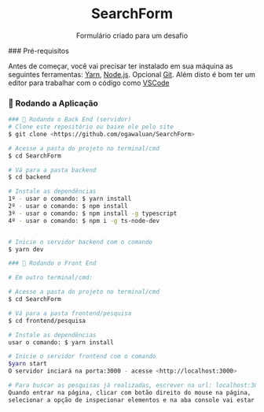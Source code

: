 <h1 align="center">SearchForm</h1>
<p align="center">Formulário criado para um desafio</p>
### Pré-requisitos

Antes de começar, você vai precisar ter instalado em sua máquina as seguintes ferramentas:
[Yarn](https://classic.yarnpkg.com/pt-BR/docs/install/#windows-stable), [Node.js](https://nodejs.org/en/). Opcional [Git](https://git-scm.com). 
Além disto é bom ter um editor para trabalhar com o código como [VSCode](https://code.visualstudio.com/)

### 🎲 Rodando a Aplicação

```bash
### 🎲 Rodando o Back End (servidor)
# Clone este repositório ou baixe ele pelo site
$ git clone <https://github.com/ogawaluan/SearchForm>

# Acesse a pasta do projeto no terminal/cmd
$ cd SearchForm

# Vá para a pasta backend
$ cd backend

# Instale as dependências
1º - usar o comando: $ yarn install
2º - usar o comando: $ npm install
3º - usar o comando: $ npm install -g typescript
4º - usar o comando: $ npm i -g ts-node-dev


# Inicie o servidor backend com o comando
$ yarn dev

### 🎲 Rodando o Front End

# Em outro terminal/cmd:

# Acesse a pasta do projeto no terminal/cmd
$ cd SearchForm

# Vá para a pasta frontend/pesquisa
$ cd frontend/pesquisa

# Instale as dependências
usar o comando: $ yarn install

# Inicie o servidor frontend com o comando
$yarn start
O servidor inciará na porta:3000 - acesse <http://localhost:3000>

# Para buscar as pesquisas já realizadas, escrever na url: localhost:3000/formShow. 
Quando entrar na página, clicar com botão direito do mouse na página, 
selecionar a opção de inspecionar elementos e na aba console vai estar as informações das quantias de cada opção da pesquisa.
